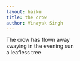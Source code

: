 ```yaml
---
layout: haiku
title: the crow
author: Vinayak Singh
---
```


The crow has flown away<br>
swaying in the evening sun<br>
a leafless tree<br>